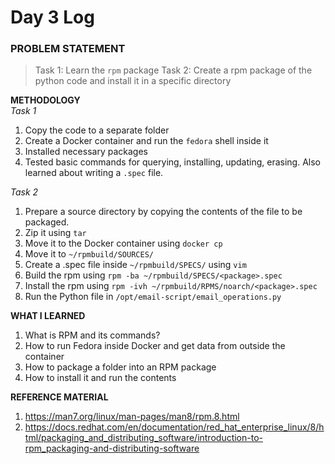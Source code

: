 # Day 3 Log

### PROBLEM STATEMENT
> Task 1: Learn the `rpm` package
> Task 2: Create a rpm package of the python code and install it in a specific directory

**METHODOLOGY**<br>
*Task 1*
1. Copy the code to a separate folder
2. Create a Docker container and run the `fedora` shell inside it
3. Installed necessary packages
4. Tested basic commands for querying, installing, updating, erasing. Also learned about writing a `.spec` file.

*Task 2*
1. Prepare a source directory by copying the contents of the file to be packaged.
2. Zip it using `tar`
3. Move it to the Docker container using `docker cp`
4. Move it to `~/rpmbuild/SOURCES/`
5. Create a .spec file inside `~/rpmbuild/SPECS/` using `vim`
6. Build the rpm using `rpm -ba ~/rpmbuild/SPECS/<package>.spec`
7. Install the rpm using `rpm -ivh ~/rpmbuild/RPMS/noarch/<package>.spec`
8. Run the Python file in `/opt/email-script/email_operations.py`


**WHAT I LEARNED**
1. What is RPM and its commands?
2. How to run Fedora inside Docker and get data from outside the container
3. How to package a folder into an RPM package
4. How to install it and run the contents

**REFERENCE MATERIAL**
1. https://man7.org/linux/man-pages/man8/rpm.8.html
2. https://docs.redhat.com/en/documentation/red_hat_enterprise_linux/8/html/packaging_and_distributing_software/introduction-to-rpm_packaging-and-distributing-software
